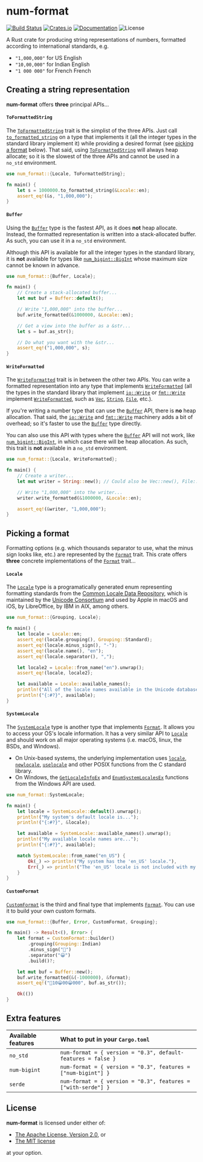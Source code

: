 # num-format

[![Build Status](https://travis-ci.org/bcmyers/num-format.svg?branch=master)](https://travis-ci.org/bcmyers/num-format)
[![Crates.io](https://img.shields.io/crates/v/num-format.svg)](https://crates.io/crates/num-format)
[![Documentation](https://docs.rs/num-format/badge.svg)](https://docs.rs/num-format/)
![License](https://img.shields.io/crates/l/num_format.svg)

A Rust crate for producing string representations of numbers, formatted according to international
standards, e.g.

* `"1,000,000"` for US English
* `"10,00,000"` for Indian English
* `"1 000 000"` for French French

## Creating a string representation

**num-format** offers **three** principal APIs...

#### `ToFormattedString`

The [`ToFormattedString`] trait is the simplist of the three APIs. Just call
[`to_formatted_string`] on a type that implements it (all the integer types in the standard library
implement it) while providing a desired format (see [picking a format] below). That said, using
[`ToFormattedString`] will always heap allocate; so it is the slowest of the three APIs and cannot
be used in a `no_std` environment.

```rust
use num_format::{Locale, ToFormattedString};

fn main() {
    let s = 1000000.to_formatted_string(&Locale::en);
    assert_eq!(&s, "1,000,000");
}
```

#### `Buffer`

Using the [`Buffer`] type is the fastest API, as it does **not** heap allocate. Instead, the
formatted representation is written into a stack-allocated buffer. As such, you can use it in a
`no_std` environment.

Although this API is available for all the integer types in the standard library, it is **not**
available for types like [`num_bigint::BigInt`] whose maximum size cannot be known in advance.

```rust
use num_format::{Buffer, Locale};

fn main() {
    // Create a stack-allocated buffer...
    let mut buf = Buffer::default();

    // Write "1,000,000" into the buffer...
    buf.write_formatted(&1000000, &Locale::en);

    // Get a view into the buffer as a &str...
    let s = buf.as_str();

    // Do what you want with the &str...
    assert_eq!("1,000,000", s);
}
```

#### `WriteFormatted`

The [`WriteFormatted`] trait is in between the other two APIs. You can write a formatted
representation into any type that implements [`WriteFormatted`] (all the types in the standard
library that implement [`io::Write`] or [`fmt::Write`] implement [`WriteFormatted`], such as
[`Vec`], [`String`], [`File`], etc.).

If you're writing a number type that can use the [`Buffer`] API, there is **no** heap allocation.
That said, the [`io::Write`] and [`fmt::Write`] machinery adds a bit of overhead; so it's faster
to use the [`Buffer`] type directly.

You can also use this API with types where the [`Buffer`] API will not work, like
[`num_bigint::BigInt`], in which case there will be heap allocation. As such, this trait is
**not** available in a `no_std` environment.

```rust
use num_format::{Locale, WriteFormatted};

fn main() {
    // Create a writer...
    let mut writer = String::new(); // Could also be Vec::new(), File::open(...), ...

    // Write "1,000,000" into the writer...
    writer.write_formatted(&1000000, &Locale::en);

    assert_eq!(&writer, "1,000,000");
}
```

## Picking a format

Formatting options (e.g. which thousands separator to use, what the minus sign looks like, etc.)
are represented by the [`Format`] trait. This crate offers **three** concrete implementations of
the [`Format`] trait...

#### `Locale`

The [`Locale`] type is a programatically generated enum representing formatting standards from the
[Common Locale Data Repository], which is maintained by the [Unicode Consortium] and used by
Apple in macOS and iOS, by LibreOffice, by IBM in AIX, among others.

```rust
use num_format::{Grouping, Locale};

fn main() {
    let locale = Locale::en;
    assert_eq!(locale.grouping(), Grouping::Standard);
    assert_eq!(locale.minus_sign(), "-");
    assert_eq!(locale.name(), "en");
    assert_eq!(locale.separator(), ",");

    let locale2 = Locale::from_name("en").unwrap();
    assert_eq!(locale, locale2);

    let available = Locale::available_names();
    println!("All of the locale names available in the Unicode database are...");
    println!("{:#?}", available);
}
```

#### `SystemLocale`

The [`SystemLocale`] type is another type that implements [`Format`]. It allows you to access your
OS's locale information. It has a very similar API to [`Locale`] and should work on all major
operating systems (i.e. macOS, linux, the BSDs, and Windows).

* On Unix-based systems, the underlying implementation uses [`locale`], [`newlocale`],
  [`uselocale`] and other POSIX functions from the C standard library.
* On Windows, the [`GetLocaleInfoEx`] and [`EnumSystemLocalesEx`] functions from the Windows API
  are used.

```rust
use num_format::SystemLocale;

fn main() {
    let locale = SystemLocale::default().unwrap();
    println!("My system's default locale is...");
    println!("{:#?}", &locale);

    let available = SystemLocale::available_names().unwrap();
    println!("My available locale names are...");
    println!("{:#?}", available);

    match SystemLocale::from_name("en_US") {
        Ok(_) => println!("My system has the 'en_US' locale."),
        Err(_) => println!("The 'en_US' locale is not included with my system."),
    }
}
```

#### `CustomFormat`

[`CustomFormat`] is the third and final type that implements [`Format`]. You can use it to build
your own custom formats.

```rust
use num_format::{Buffer, Error, CustomFormat, Grouping};

fn main() -> Result<(), Error> {
    let format = CustomFormat::builder()
        .grouping(Grouping::Indian)
        .minus_sign("🙌")
        .separator("😀")
        .build()?;

    let mut buf = Buffer::new();
    buf.write_formatted(&(-1000000), &format);
    assert_eq!("🙌10😀00😀000", buf.as_str());

    Ok(())
}
```

## Extra features

| Available features | What to put in your `Cargo.toml`                              |
| :----------------- | :------------------------------------------------------------ |
| `no_std`           | `num-format = { version = "0.3", default-features = false }`  |
| `num-bigint`       | `num-format = { version = "0.3", features = ["num-bigint"] }` |
| `serde`            | `num-format = { version = "0.3", features = ["with-serde"] }` |

## License

**num-format** is licensed under either of:

- [The Apache License, Version 2.0], or
- [The MIT license]

at your option.

[`Buffer`]: struct.Buffer.html
[Common Locale Data Repository]: https://en.wikipedia.org/wiki/Common_Locale_Data_Repository
[`CustomFormat`]: format/struct.CustomFormat.html
[`EnumSystemLocalesEx`]: https://docs.microsoft.com/en-us/windows/desktop/api/winnls/nf-winnls-enumsystemlocalesex
[`File`]: https://doc.rust-lang.org/std/fs/struct.File.html
[`fmt::Write`]: https://doc.rust-lang.org/std/fmt/fn.write.html
[`Format`]: format/trait.Format.html
[`GetLocaleInfoEx`]: https://docs.microsoft.com/en-us/windows/desktop/api/winnls/nf-winnls-getlocaleinfoex
[`io::Write`]: https://doc.rust-lang.org/std/io/trait.Write.html
[`locale`]: http://man7.org/linux/man-pages/man1/locale.1.html
[`Locale`]: format/enum.Locale.html
[`localeconv`]: https://www.gnu.org/software/libc/manual/html_node/The-Lame-Way-to-Locale-Data.html#The-Lame-Way-to-Locale-Data
[`newlocale`]: http://man7.org/linux/man-pages/man3/newlocale.3.html
[`num_bigint::BigInt`]: https://docs.rs/num-bigint/0.2.2/num_bigint/struct.BigInt.html
[picking a format]: #picking-a-format
[`setlocale`]: https://www.gnu.org/software/libc/manual/html_node/Setting-the-Locale.html
[`String`]: https://doc.rust-lang.org/std/string/struct.String.html
[`SystemLocale`]: format/struct.SystemLocale.html
[The Apache License, Version 2.0]: http://www.apache.org/licenses/LICENSE-2.0
[The MIT license]: http://opensource.org/licenses/MIT
[`ToFormattedString`]: trait.ToFormattedString.html
[`to_formatted_string`]: trait.ToFormattedString.html#method.to_formatted_string
[Unicode Consortium]: https://en.wikipedia.org/wiki/Unicode_Consortium
[`uselocale`]: http://man7.org/linux/man-pages/man3/uselocale.3.html
[`Vec`]: https://doc.rust-lang.org/std/vec/struct.Vec.html
[`WriteFormatted`]: trait.WriteFormatted.html
